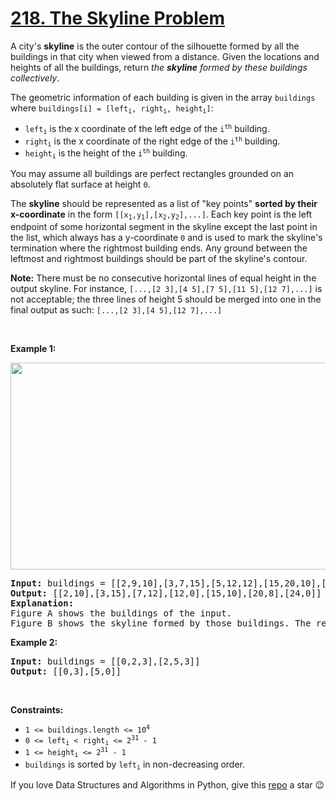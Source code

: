 # [218. The Skyline Problem][title]

<p>A city's <strong>skyline</strong> is the outer contour of the silhouette formed by all the buildings in that city when viewed from a distance. Given the locations and heights of all the buildings, return <em>the <strong>skyline</strong> formed by these buildings collectively</em>.</p>
<p>The geometric information of each building is given in the array <code>buildings</code> where <code>buildings[i] = [left<sub>i</sub>, right<sub>i</sub>, height<sub>i</sub>]</code>:</p>
<ul>
<li><code>left<sub>i</sub></code> is the x coordinate of the left edge of the <code>i<sup>th</sup></code> building.</li>
<li><code>right<sub>i</sub></code> is the x coordinate of the right edge of the <code>i<sup>th</sup></code> building.</li>
<li><code>height<sub>i</sub></code> is the height of the <code>i<sup>th</sup></code> building.</li>
</ul>
<p>You may assume all buildings are perfect rectangles grounded on an absolutely flat surface at height <code>0</code>.</p>
<p>The <strong>skyline</strong> should be represented as a list of "key points" <strong>sorted by their x-coordinate</strong> in the form <code>[[x<sub>1</sub>,y<sub>1</sub>],[x<sub>2</sub>,y<sub>2</sub>],...]</code>. Each key point is the left endpoint of some horizontal segment in the skyline except the last point in the list, which always has a y-coordinate <code>0</code> and is used to mark the skyline's termination where the rightmost building ends. Any ground between the leftmost and rightmost buildings should be part of the skyline's contour.</p>
<p><b>Note:</b> There must be no consecutive horizontal lines of equal height in the output skyline. For instance, <code>[...,[2 3],[4 5],[7 5],[11 5],[12 7],...]</code> is not acceptable; the three lines of height 5 should be merged into one in the final output as such: <code>[...,[2 3],[4 5],[12 7],...]</code></p>
<p> </p>
<p><strong>Example 1:</strong></p>
<img alt="" src="https://assets.leetcode.com/uploads/2020/12/01/merged.jpg" style="width: 800px; height: 331px;"/>
<pre><strong>Input:</strong> buildings = [[2,9,10],[3,7,15],[5,12,12],[15,20,10],[19,24,8]]
<strong>Output:</strong> [[2,10],[3,15],[7,12],[12,0],[15,10],[20,8],[24,0]]
<strong>Explanation:</strong>
Figure A shows the buildings of the input.
Figure B shows the skyline formed by those buildings. The red points in figure B represent the key points in the output list.
</pre>
<p><strong>Example 2:</strong></p>
<pre><strong>Input:</strong> buildings = [[0,2,3],[2,5,3]]
<strong>Output:</strong> [[0,3],[5,0]]
</pre>
<p> </p>
<p><strong>Constraints:</strong></p>
<ul>
<li><code>1 &lt;= buildings.length &lt;= 10<sup>4</sup></code></li>
<li><code>0 &lt;= left<sub>i</sub> &lt; right<sub>i</sub> &lt;= 2<sup>31</sup> - 1</code></li>
<li><code>1 &lt;= height<sub>i</sub> &lt;= 2<sup>31</sup> - 1</code></li>
<li><code>buildings</code> is sorted by <code>left<sub>i</sub></code> in non-decreasing order.</li>
</ul>


If you love Data Structures and Algorithms in Python, give this [repo][me] a star :wink:

[title]: https://leetcode.com/problems/the-skyline-problem
[me]: https://github.com/bumblebee211196/awesome-python-leetcode